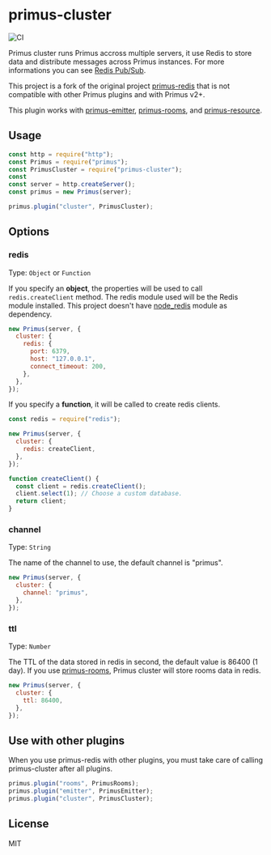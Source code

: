 # primus-cluster

![CI](https://github.com/lemonde/locky/workflows/CI/badge.svg)

Primus cluster runs Primus accross multiple servers, it use Redis to store data and distribute messages across Primus instances. For more informations you can see [Redis Pub/Sub](http://redis.io/topics/pubsub).

This project is a fork of the original project [primus-redis](https://github.com/mmalecki/primus-redis) that
is not compatible with other Primus plugins and with Primus v2+.

This plugin works with [primus-emitter](https://github.com/cayasso/primus-emitter/), [primus-rooms](https://github.com/cayasso/primus-rooms/), and [primus-resource](https://github.com/cayasso/primus-resource/).

## Usage

```js
const http = require("http");
const Primus = require("primus");
const PrimusCluster = require("primus-cluster");
const
const server = http.createServer();
const primus = new Primus(server);

primus.plugin("cluster", PrimusCluster);
```

## Options

### redis

Type: `Object` or `Function`

If you specify an **object**, the properties will be used to call `redis.createClient` method. The redis module used
will be the Redis module installed. This project doesn't have [node_redis](https://github.com/mranney/node_redis/) module as dependency.

```js
new Primus(server, {
  cluster: {
    redis: {
      port: 6379,
      host: "127.0.0.1",
      connect_timeout: 200,
    },
  },
});
```

If you specify a **function**, it will be called to create redis clients.

```js
const redis = require("redis");

new Primus(server, {
  cluster: {
    redis: createClient,
  },
});

function createClient() {
  const client = redis.createClient();
  client.select(1); // Choose a custom database.
  return client;
}
```

### channel

Type: `String`

The name of the channel to use, the default channel is "primus".

```js
new Primus(server, {
  cluster: {
    channel: "primus",
  },
});
```

### ttl

Type: `Number`

The TTL of the data stored in redis in second, the default value is 86400 (1 day). If you use [primus-rooms](https://github.com/cayasso/primus-rooms/), Primus cluster will store rooms data in redis.

```js
new Primus(server, {
  cluster: {
    ttl: 86400,
  },
});
```

## Use with other plugins

When you use primus-redis with other plugins, you must take care of calling primus-cluster after all plugins.

```js
primus.plugin("rooms", PrimusRooms);
primus.plugin("emitter", PrimusEmitter);
primus.plugin("cluster", PrimusCluster);
```

## License

MIT
